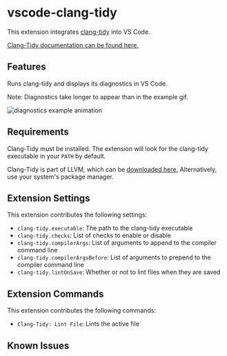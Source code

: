 # vscode-clang-tidy

This extension integrates [clang-tidy](https://clang.llvm.org/extra/clang-tidy/) into VS Code.

[Clang-Tidy documentation can be found here.](https://clang.llvm.org/extra/clang-tidy/)

## Features

Runs clang-tidy and displays its diagnostics in VS Code.

Note: Diagnostics take longer to appear than in the example gif.

![diagnostics example animation](images/diagnostics.gif)

## Requirements

Clang-Tidy must be installed. The extension will look for the clang-tidy executable in your `PATH` by default.

Clang-Tidy is part of LLVM, which can be [downloaded here.](https://releases.llvm.org/download.html) Alternatively, use your system's package manager.

## Extension Settings

This extension contributes the following settings:

* `clang-tidy.executable`: The path to the clang-tidy executable
* `clang-tidy.checks`: List of checks to enable or disable
* `clang-tidy.compilerArgs`: List of arguments to append to the compiler command line
* `clang-tidy.compilerArgsBefore`: List of arguments to prepend to the compiler command line
* `clang-tidy.lintOnSave`: Whether or not to lint files when they are saved

## Extension Commands

This extension contributes the following commands:

* `Clang-Tidy: Lint File`: Lints the active file

## Known Issues
